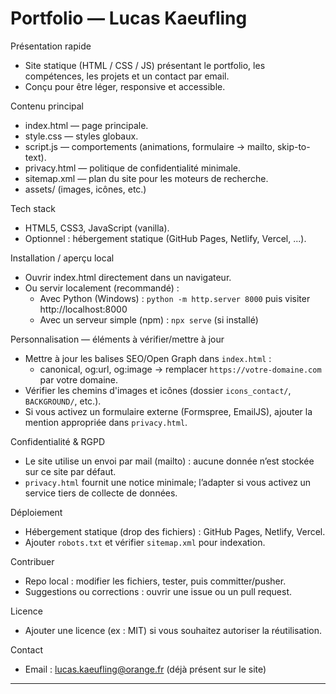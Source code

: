 # Portfolio — Lucas Kaeufling

Présentation rapide
- Site statique (HTML / CSS / JS) présentant le portfolio, les compétences, les projets et un contact par email.
- Conçu pour être léger, responsive et accessible.

Contenu principal
- index.html — page principale.
- style.css — styles globaux.
- script.js — comportements (animations, formulaire → mailto, skip-to-text).
- privacy.html — politique de confidentialité minimale.
- sitemap.xml — plan du site pour les moteurs de recherche.
- assets/ (images, icônes, etc.)

Tech stack
- HTML5, CSS3, JavaScript (vanilla).
- Optionnel : hébergement statique (GitHub Pages, Netlify, Vercel, ...).

Installation / aperçu local
- Ouvrir index.html directement dans un navigateur.
- Ou servir localement (recommandé) :
  - Avec Python (Windows) : `python -m http.server 8000` puis visiter http://localhost:8000
  - Avec un serveur simple (npm) : `npx serve` (si installé)

Personnalisation — éléments à vérifier/mettre à jour
- Mettre à jour les balises SEO/Open Graph dans `index.html` :
  - canonical, og:url, og:image → remplacer `https://votre-domaine.com` par votre domaine.
- Vérifier les chemins d'images et icônes (dossier `icons_contact/`, `BACKGROUND/`, etc.).
- Si vous activez un formulaire externe (Formspree, EmailJS), ajouter la mention appropriée dans `privacy.html`.

Confidentialité & RGPD
- Le site utilise un envoi par mail (mailto) : aucune donnée n’est stockée sur ce site par défaut.
- `privacy.html` fournit une notice minimale; l’adapter si vous activez un service tiers de collecte de données.

Déploiement
- Hébergement statique (drop des fichiers) : GitHub Pages, Netlify, Vercel.
- Ajouter `robots.txt` et vérifier `sitemap.xml` pour indexation.

Contribuer
- Repo local : modifier les fichiers, tester, puis committer/pusher.
- Suggestions ou corrections : ouvrir une issue ou un pull request.

Licence
- Ajouter une licence (ex : MIT) si vous souhaitez autoriser la réutilisation.

Contact
- Email : lucas.kaeufling@orange.fr (déjà présent sur le site)

---